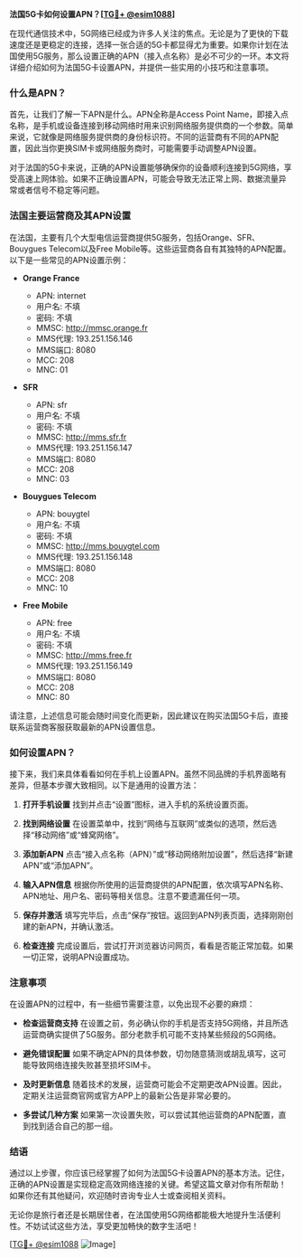 **法国5G卡如何设置APN？[[TG💪+ @esim1088](https://t.me/s/esim1088)]**

在现代通信技术中，5G网络已经成为许多人关注的焦点。无论是为了更快的下载速度还是更稳定的连接，选择一张合适的5G卡都显得尤为重要。如果你计划在法国使用5G服务，那么设置正确的APN（接入点名称）是必不可少的一环。本文将详细介绍如何为法国5G卡设置APN，并提供一些实用的小技巧和注意事项。

### 什么是APN？

首先，让我们了解一下APN是什么。APN全称是Access Point Name，即接入点名称，是手机或设备连接到移动网络时用来识别网络服务提供商的一个参数。简单来说，它就像是网络服务提供商的身份标识符。不同的运营商有不同的APN配置，因此当你更换SIM卡或网络服务商时，可能需要手动调整APN设置。

对于法国的5G卡来说，正确的APN设置能够确保你的设备顺利连接到5G网络，享受高速上网体验。如果不正确设置APN，可能会导致无法正常上网、数据流量异常或者信号不稳定等问题。

### 法国主要运营商及其APN设置

在法国，主要有几个大型电信运营商提供5G服务，包括Orange、SFR、Bouygues Telecom以及Free Mobile等。这些运营商各自有其独特的APN配置。以下是一些常见的APN设置示例：

- **Orange France**
  - APN: internet
  - 用户名: 不填
  - 密码: 不填
  - MMSC: http://mmsc.orange.fr
  - MMS代理: 193.251.156.146
  - MMS端口: 8080
  - MCC: 208
  - MNC: 01

- **SFR**
  - APN: sfr
  - 用户名: 不填
  - 密码: 不填
  - MMSC: http://mms.sfr.fr
  - MMS代理: 193.251.156.147
  - MMS端口: 8080
  - MCC: 208
  - MNC: 03

- **Bouygues Telecom**
  - APN: bouygtel
  - 用户名: 不填
  - 密码: 不填
  - MMSC: http://mms.bouygtel.com
  - MMS代理: 193.251.156.148
  - MMS端口: 8080
  - MCC: 208
  - MNC: 10

- **Free Mobile**
  - APN: free
  - 用户名: 不填
  - 密码: 不填
  - MMSC: http://mms.free.fr
  - MMS代理: 193.251.156.149
  - MMS端口: 8080
  - MCC: 208
  - MNC: 80

请注意，上述信息可能会随时间变化而更新，因此建议在购买法国5G卡后，直接联系运营商客服获取最新的APN设置信息。

### 如何设置APN？

接下来，我们来具体看看如何在手机上设置APN。虽然不同品牌的手机界面略有差异，但基本步骤大致相同。以下是通用的设置方法：

1. **打开手机设置**
   找到并点击“设置”图标，进入手机的系统设置页面。

2. **找到网络设置**
   在设置菜单中，找到“网络与互联网”或类似的选项，然后选择“移动网络”或“蜂窝网络”。

3. **添加新APN**
   点击“接入点名称（APN）”或“移动网络附加设置”，然后选择“新建APN”或“添加APN”。

4. **输入APN信息**
   根据你所使用的运营商提供的APN配置，依次填写APN名称、APN地址、用户名、密码等相关信息。注意不要遗漏任何一项。

5. **保存并激活**
   填写完毕后，点击“保存”按钮。返回到APN列表页面，选择刚刚创建的新APN，并确认激活。

6. **检查连接**
   完成设置后，尝试打开浏览器访问网页，看看是否能正常加载。如果一切正常，说明APN设置成功。

### 注意事项

在设置APN的过程中，有一些细节需要注意，以免出现不必要的麻烦：

- **检查运营商支持**
  在设置之前，务必确认你的手机是否支持5G网络，并且所选运营商确实提供了5G服务。部分老款手机可能不支持某些频段的5G网络。

- **避免错误配置**
  如果不确定APN的具体参数，切勿随意猜测或胡乱填写，这可能导致网络连接失败甚至损坏SIM卡。

- **及时更新信息**
  随着技术的发展，运营商可能会不定期更改APN设置。因此，定期关注运营商官网或官方APP上的最新公告是非常必要的。

- **多尝试几种方案**
  如果第一次设置失败，可以尝试其他运营商的APN配置，直到找到适合自己的那一组。

### 结语

通过以上步骤，你应该已经掌握了如何为法国5G卡设置APN的基本方法。记住，正确的APN设置是实现稳定高效网络连接的关键。希望这篇文章对你有所帮助！如果你还有其他疑问，欢迎随时咨询专业人士或查阅相关资料。

无论你是旅行者还是长期居住者，在法国使用5G网络都能极大地提升生活便利性。不妨试试这些方法，享受更加畅快的数字生活吧！

[[TG💪+ @esim1088](https://t.me/s/esim1088) ![Image](https://i.postimg.cc/4NQfJmqS/Snipaste-2025-05-13-00-14-12.png)]